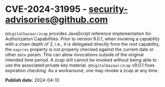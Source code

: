 # CVE-2024-31995 - security-advisories@github.com

`@digitalbazaar/zcap` provides JavaScript reference implementation for Authorization Capabilities. Prior to version 9.0.1, when invoking a capability with a chain depth of 2, i.e., it is delegated directly from the root capability, the `expires` property is not properly checked against the current date or other `date` param.  This can allow invocations outside of the original intended time period.  A zcap still cannot be invoked without being able to use the associated private key material. `@digitalbazaar/zcap` v9.0.1 fixes expiration checking. As a workaround, one may revoke a zcap at any time.

**Publish date:** 2024-04-10

